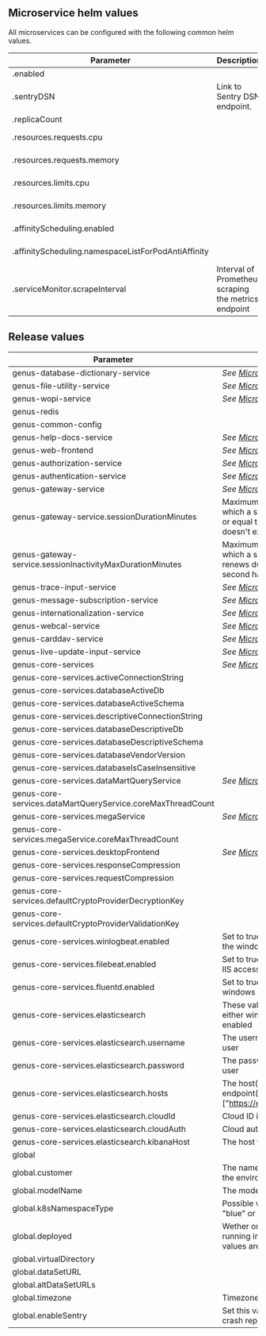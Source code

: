 ## Microservice helm values
<a name="microservice-helm-values" ></a>
All microservices can be configured with the following common helm values.

| Parameter                                                        | Description | Default | 
|--                                                                |--|--|
| <microservice>.enabled                                           |  | true |
| <microservice>.sentryDSN                                         | Link to Sentry DSN endpoint. | *Unique DSN for every microservice* |
| <microservice>.replicaCount                                      |  | 1 |
| <microservice>.resources.requests.cpu                            |  | *See [values.yaml](../default-helm-values/genus-10.4.md)* |
| <microservice>.resources.requests.memory                         |  | *See [values.yaml](../default-helm-values/genus-10.4.md)* |
| <microservice>.resources.limits.cpu                              |  | *See [values.yaml](../default-helm-values/genus-10.4.md)* |
| <microservice>.resources.limits.memory                           |  | *See [values.yaml](../default-helm-values/genus-10.4.md)* |
| <microservice>.affinityScheduling.enabled                        |  | *See [values.yaml](../default-helm-values/genus-10.4.md)* |
| <microservice>.affinityScheduling.namespaceListForPodAntiAffinity|  | *See [values.yaml](../default-helm-values/genus-10.4.md)* |
| <microservice>.serviceMonitor.scrapeInterval                     | Interval of Prometheus scraping the metrics endpoint | "30s"

## Release values
| Parameter                                                        | Description | Default | 
|--                                                                |--|--|
| genus-database-dictionary-service                                | *See [Microservice helm values](#microservice-helm-values)* |  | 
| genus-file-utility-service                                       | *See [Microservice helm values](#microservice-helm-values)* |  | 
| genus-wopi-service                                               | *See [Microservice helm values](#microservice-helm-values)* |  | 
| genus-redis                                                      |  |  | 
| genus-common-config                                              |  |  | 
| genus-help-docs-service                                          | *See [Microservice helm values](#microservice-helm-values)* |  | 
| genus-web-frontend                                               | *See [Microservice helm values](#microservice-helm-values)* |  | 
| genus-authorization-service                                      | *See [Microservice helm values](#microservice-helm-values)* |  | 
| genus-authentication-service                                     | *See [Microservice helm values](#microservice-helm-values)* |  | 
| genus-gateway-service                                            | *See [Microservice helm values](#microservice-helm-values)* |  | 
| genus-gateway-service.sessionDurationMinutes                     | Maximum number of minutes for which a session may last, less than or equal to 0 means that the cookie doesn't expire | "10080" | 
| genus-gateway-service.sessionInactivityMaxDurationMinutes        | Maximum number of minutes for which a session inactivity may last, renews duration if activity is in second half of period | "60" | 
| genus-trace-input-service                                        | *See [Microservice helm values](#microservice-helm-values)* |  | 
| genus-message-subscription-service                               | *See [Microservice helm values](#microservice-helm-values)* |  | 
| genus-internationalization-service                               | *See [Microservice helm values](#microservice-helm-values)* |  | 
| genus-webcal-service                                             | *See [Microservice helm values](#microservice-helm-values)* |  | 
| genus-carddav-service                                            | *See [Microservice helm values](#microservice-helm-values)* |  | 
| genus-live-update-input-service                                  | *See [Microservice helm values](#microservice-helm-values)* |  | 
| genus-core-services                                              | *See [Microservice helm values](#microservice-helm-values)* |  | 
| genus-core-services.activeConnectionString                       |  | "" | 
| genus-core-services.databaseActiveDb                             |  | "" | 
| genus-core-services.databaseActiveSchema                         |  | "" | 
| genus-core-services.descriptiveConnectionString                  |  | "" | 
| genus-core-services.databaseDescriptiveDb                        |  | "" | 
| genus-core-services.databaseDescriptiveSchema                    |  | "" | 
| genus-core-services.databaseVendorVersion                        |  | "" | 
| genus-core-services.databaseIsCaseInsensitive                    |  | "" | 
| genus-core-services.dataMartQueryService                         | *See [Microservice helm values](#microservice-helm-values)* |  | 
| genus-core-services.dataMartQueryService.coreMaxThreadCount      |  | "4" | 
| genus-core-services.megaService                                  | *See [Microservice helm values](#microservice-helm-values)* |  | 
| genus-core-services.megaService.coreMaxThreadCount               |  | "4" | 
| genus-core-services.desktopFrontend                              | *See [Microservice helm values](#microservice-helm-values)* |  | 
| genus-core-services.responseCompression                          |  | "false" | 
| genus-core-services.requestCompression                           |  | "false" | 
| genus-core-services.defaultCryptoProviderDecryptionKey           |  | "" | 
| genus-core-services.defaultCryptoProviderValidationKey           |  | "" | 
| genus-core-services.winlogbeat.enabled                           | Set to true to use winlogbeat to ship the windows event log | false |
| genus-core-services.filebeat.enabled                             | Set to true to use filebeat to ship the IIS access log | false | 
| genus-core-services.fluentd.enabled                              | Set to true to use fluentd to ship the windows event log | false | 
| genus-core-services.elasticsearch                                | These values are only used when either winlogbeat or filebeat is enabled | | 
| genus-core-services.elasticsearch.username                       | The username for the Elasticsearch user | "" | 
| genus-core-services.elasticsearch.password                       | The password for the Elasticsearch user | "" | 
| genus-core-services.elasticsearch.hosts                          | The host(s) for the Elasticsearch endpoint(s). Example: ["https://elastic.example.com:9299"] | [] | 
| genus-core-services.elasticsearch.cloudId                        | Cloud ID if using elasticcloud | "" | 
| genus-core-services.elasticsearch.cloudAuth                      | Cloud auth if using elasticcloud | "" | 
| genus-core-services.elasticsearch.kibanaHost                     | The host for the Kibana endpoint | "" | 
| global                                                           |  |  |
| global.customer                                                  | The name of the customer who owns the environment | "" | 
| global.modelName                                                 | The model name | "" | 
| global.k8sNamespaceType                                          | Possible values are "origin", "green", "blue" or "operator" | "" | 
| global.deployed                                                  | Wether or not the namespace is running in a deployed state. Possible values are "true" or "false".  | "" | 
| global.virtualDirectory                                          |  | "--" | 
| global.dataSetURL                                                |  | "" | 
| global.altDataSetURLs                                            |  | [] | 
| global.timezone                                                  | Timezone | "/usr/share/zoneinfo/Europe/Oslo" | 
| global.enableSentry                                              | Set this value to "false" to not send crash reports to Sentry | "true" | 

